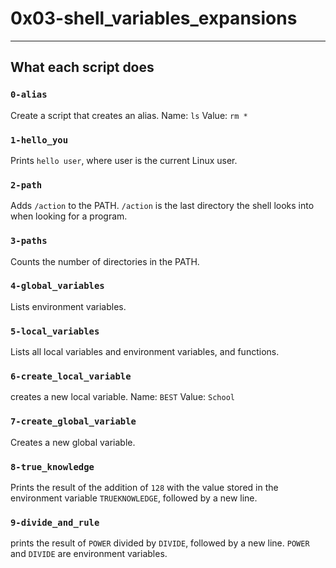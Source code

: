 # 0x03-shell_variables_expansions 
---
## What each script does
### `0-alias`
Create a script that creates an alias.
Name: `ls`
Value: `rm *`
### `1-hello_you`
Prints `hello user`, where user is the current Linux user.
### `2-path` 
Adds `/action` to the PATH. 
`/action` is the last directory the shell looks into when looking for a program.
### `3-paths`
Counts the number of directories in the PATH.
### `4-global_variables`
Lists environment variables. 
### `5-local_variables`
Lists all local variables and environment variables, and functions.
### `6-create_local_variable`
creates a new local variable.
Name: `BEST`
Value: `School`
### `7-create_global_variable`
Creates a new global variable.
### `8-true_knowledge`
Prints the result of the addition of `128` with the value stored in the 
environment variable `TRUEKNOWLEDGE`, followed by a new line.
### `9-divide_and_rule`
prints the result of `POWER` divided by `DIVIDE`, followed by a new line.
`POWER` and `DIVIDE` are environment variables.
